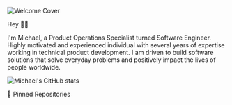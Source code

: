 ![Welcome Cover](https://www.dropbox.com/s/qok7lw61ukbvy3h/1681600407706.jpeg?raw=true)

Hey 👋🏾

I'm Michael, a Product Operations Specialist turned Software Engineer. Highly motivated and experienced individual with several years of expertise working in technical product development. I am driven to build software solutions that solve everyday problems and positively impact the lives of people worldwide.

![Michael's GitHub stats](https://github-readme-stats-plum-two-24.vercel.app/api/top-langs/?username=emotivz&show_icons=true&langs_count=10&hide_progress=true)

📌 Pinned Repositories
